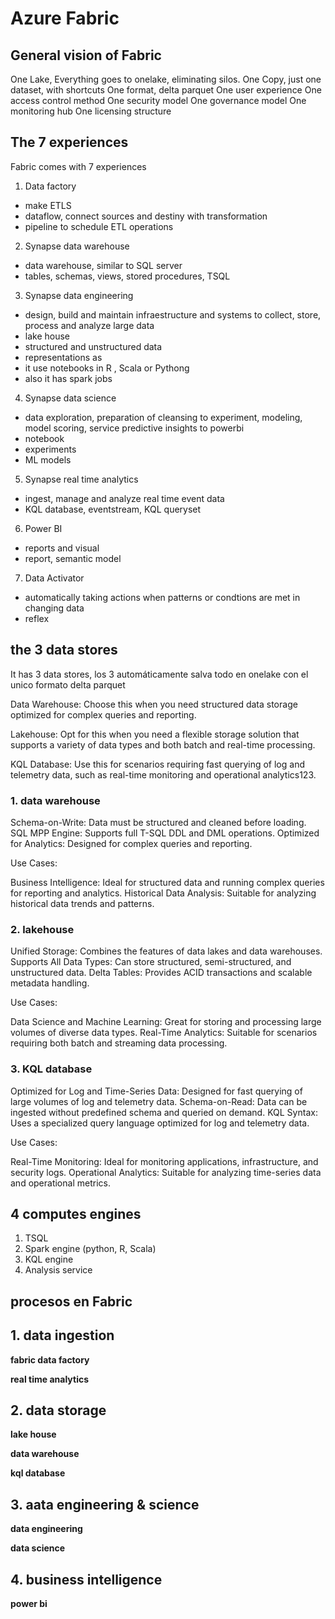 # Azure Fabric

## General vision of Fabric
One Lake, Everything goes to onelake, eliminating silos. 
One Copy, just one dataset, with shortcuts
One format, delta parquet 
One user experience
One access control method
One security model
One governance model
One monitoring hub
One licensing structure

## The 7 experiences 

Fabric comes with 7 experiences

1. Data factory 

- make ETLS
- dataflow, connect sources and destiny with transformation
- pipeline to schedule ETL operations

2. Synapse data warehouse 

- data warehouse, similar to SQL server
- tables, schemas, views, stored procedures, TSQL

3. Synapse data engineering 

- design, build and maintain infraestructure and systems to collect, store, process and analyze large data
- lake house
- structured and unstructured data
- representations as 
- it use notebooks in R , Scala or Pythong
- also it has spark jobs

4. Synapse data science 

- data exploration, preparation of cleansing to experiment, modeling, model scoring, service predictive insights to powerbi
- notebook
- experiments
- ML models

5. Synapse real time analytics 

- ingest, manage and analyze real time event data
- KQL database, eventstream, KQL queryset

6. Power BI 

- reports and visual
- report, semantic model

7. Data Activator
- automatically taking actions when patterns or condtions are met in changing data
- reflex

## the 3 data stores

It has 3 data stores, los 3 automáticamente salva todo en onelake con el unico formato delta parquet

Data Warehouse: Choose this when you need structured data storage optimized for complex queries and reporting. 

Lakehouse: Opt for this when you need a flexible storage solution that supports a variety of data types and both batch and real-time processing. 

KQL Database: Use this for scenarios requiring fast querying of log and telemetry data, such as real-time monitoring and operational analytics123. 


### 1. data warehouse

Schema-on-Write: Data must be structured and cleaned before loading.
SQL MPP Engine: Supports full T-SQL DDL and DML operations.
Optimized for Analytics: Designed for complex queries and reporting. 

Use Cases: 

Business Intelligence: Ideal for structured data and running complex queries for reporting and analytics.
Historical Data Analysis: Suitable for analyzing historical data trends and patterns. 

### 2. lakehouse 

Unified Storage: Combines the features of data lakes and data warehouses.
Supports All Data Types: Can store structured, semi-structured, and unstructured data.
Delta Tables: Provides ACID transactions and scalable metadata handling. 

Use Cases: 

Data Science and Machine Learning: Great for storing and processing large volumes of diverse data types.
Real-Time Analytics: Suitable for scenarios requiring both batch and streaming data processing.

### 3. KQL database

Optimized for Log and Time-Series Data: Designed for fast querying of large volumes of log and telemetry data.
Schema-on-Read: Data can be ingested without predefined schema and queried on demand.
KQL Syntax: Uses a specialized query language optimized for log and telemetry data.

Use Cases: 

Real-Time Monitoring: Ideal for monitoring applications, infrastructure, and security logs.
Operational Analytics: Suitable for analyzing time-series data and operational metrics.

## 4 computes engines

1. TSQL
2. Spark engine (python, R, Scala)
3. KQL engine
4. Analysis service

## procesos en Fabric


## 1. data ingestion

**fabric data factory**

**real time analytics**

## 2. data storage

**lake house**

**data warehouse**

**kql database**

## 3. aata engineering & science

**data engineering**

**data science**

## 4. business intelligence

**power bi**



